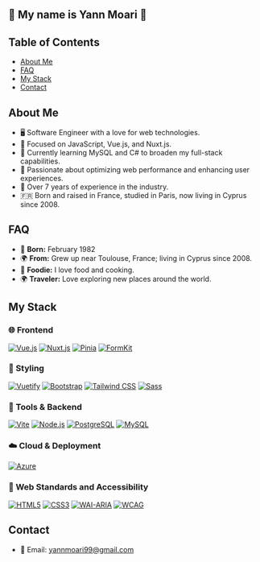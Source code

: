 ## 👋  My name is Yann Moari 👋

## Table of Contents
- [About Me](#about-me)
- [FAQ](#faq)
- [My Stack](#my-stack)
- [Contact](#contact)

## About Me

- 🖥️ Software Engineer with a love for web technologies.
- 🎯 Focused on JavaScript, Vue.js, and Nuxt.js.
- 🌱 Currently learning MySQL and C# to broaden my full-stack capabilities.
- 🚀 Passionate about optimizing web performance and enhancing user experiences.
- 📅 Over 7 years of experience in the industry.
- 🇫🇷 Born and raised in France, studied in Paris, now living in Cyprus since 2008.

## FAQ

- 🐣 **Born:** February 1982  
- 🌍 **From:** Grew up near Toulouse, France; living in Cyprus since 2008.
- 🍲 **Foodie:** I love food and cooking.
- 🌍 **Traveler:** Love exploring new places around the world.


## My Stack

### 🌐 Frontend
[![Vue.js](https://img.shields.io/static/v1?style=flat&message=Vue.js&color=2d333b&logo=Vue.js&logoColor=4FC08D&label=)](https://vuejs.org/)
[![Nuxt.js](https://img.shields.io/static/v1?style=flat&message=Nuxt.js&color=2d333b&logo=Nuxt.js&logoColor=4FC08D&label=)](https://nuxtjs.org/)
[![Pinia](https://img.shields.io/static/v1?style=flat&message=Pinia&color=2d333b&logo=Pinia&logoColor=F7C24C&label=)](https://pinia.vuejs.org/)
[![FormKit](https://img.shields.io/static/v1?style=flat&message=FormKit&color=2d333b&logo=Vue.js&logoColor=F7C24C&label=)](https://formkit.com/)

### 🎨 Styling
[![Vuetify](https://img.shields.io/static/v1?style=flat&message=Vuetify&color=2d333b&logo=Vuetify&logoColor=8DD6F9&label=)](https://vuetifyjs.com/)
[![Bootstrap](https://img.shields.io/static/v1?style=flat&message=Bootstrap&color=2d333b&logo=Bootstrap&logoColor=7952B3&label=)](https://getbootstrap.com/)
[![Tailwind CSS](https://img.shields.io/static/v1?style=flat&message=Tailwind+CSS&color=2d333b&logo=Tailwind+CSS&logoColor=06B6D4&label=)](https://tailwindcss.com/)
[![Sass](https://img.shields.io/static/v1?style=flat&message=Sass&color=2d333b&logo=sass&logoColor=CC6699&label=)](https://sass-lang.com/)

### 🔧 Tools & Backend
[![Vite](https://img.shields.io/static/v1?style=flat&message=Vite&color=2d333b&logo=Vite&logoColor=b635f7&label=)](https://vitejs.dev/)
[![Node.js](https://img.shields.io/static/v1?style=flat&message=Node.js&color=2d333b&logo=Node.js&logoColor=8CC84B&label=)](https://nodejs.org/)
[![PostgreSQL](https://img.shields.io/static/v1?style=flat&message=PostgreSQL&color=2d333b&logo=PostgreSQL&logoColor=336791&label=)](https://www.postgresql.org/)
[![MySQL](https://img.shields.io/static/v1?style=flat&message=MySQL&color=2d333b&logo=MySQL&logoColor=4479A1&label=)](https://www.mysql.com/)

### ☁️ Cloud & Deployment
[![Azure](https://img.shields.io/static/v1?style=flat&message=Azure&color=0078D4&logo=Microsoft+Azure&logoColor=FFFFFF&label=)](https://azure.microsoft.com/)

### 📜 Web Standards and Accessibility
[![HTML5](https://img.shields.io/static/v1?style=flat&message=HTML5&color=2d333b&logo=HTML5&logoColor=E34F26&label=)](https://www.w3.org/TR/html5/)
[![CSS3](https://img.shields.io/static/v1?style=flat&message=CSS3&color=2d333b&logo=CSS3&logoColor=1572B6&label=)](https://www.w3.org/Style/CSS/)
[![WAI-ARIA](https://img.shields.io/static/v1?style=flat&message=WAI-ARIA&color=2d333b&logo=WAI-ARIA&logoColor=1572B6&label=)](https://www.w3.org/WAI/standards-guidelines/aria/)
[![WCAG](https://img.shields.io/static/v1?style=flat&message=WCAG&color=2d333b&logo=WCAG&logoColor=1572B6&label=)](https://www.w3.org/WAI/WCAG21/quickref/)



## Contact

- 📧 Email: [yannmoari99@gmail.com](mailto:yannmoari99@gmail.com)


